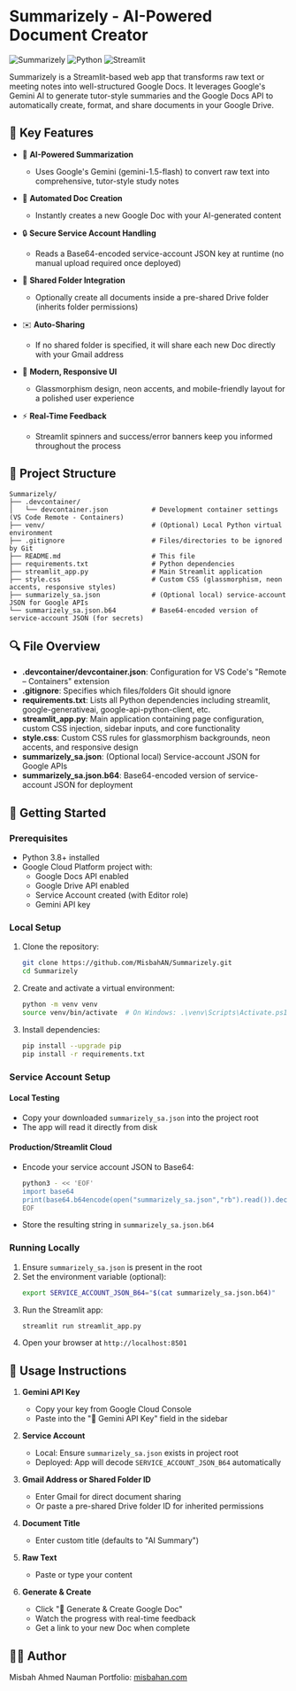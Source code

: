 # Summarizely - AI-Powered Document Creator

![Summarizely](https://img.shields.io/badge/Summarizely-AI%20Document%20Creator-blue)
![Python](https://img.shields.io/badge/Python-3.8%2B-blue)
![Streamlit](https://img.shields.io/badge/Streamlit-1.0%2B-red)

Summarizely is a Streamlit-based web app that transforms raw text or meeting notes into well-structured Google Docs. It leverages Google's Gemini AI to generate tutor-style summaries and the Google Docs API to automatically create, format, and share documents in your Google Drive.

## 🌟 Key Features

- 🤖 **AI-Powered Summarization**
  - Uses Google's Gemini (gemini-1.5-flash) to convert raw text into comprehensive, tutor-style study notes

- 📝 **Automated Doc Creation**
  - Instantly creates a new Google Doc with your AI-generated content

- 🔒 **Secure Service Account Handling**
  - Reads a Base64-encoded service-account JSON key at runtime (no manual upload required once deployed)

- 📂 **Shared Folder Integration**
  - Optionally create all documents inside a pre-shared Drive folder (inherits folder permissions)

- ✉️ **Auto-Sharing**
  - If no shared folder is specified, it will share each new Doc directly with your Gmail address

- 🎨 **Modern, Responsive UI**
  - Glassmorphism design, neon accents, and mobile-friendly layout for a polished user experience

- ⚡ **Real-Time Feedback**
  - Streamlit spinners and success/error banners keep you informed throughout the process

## 📁 Project Structure

```
Summarizely/
├── .devcontainer/
│   └── devcontainer.json           # Development container settings (VS Code Remote - Containers)
├── venv/                           # (Optional) Local Python virtual environment
├── .gitignore                      # Files/directories to be ignored by Git
├── README.md                       # This file
├── requirements.txt                # Python dependencies
├── streamlit_app.py                # Main Streamlit application
├── style.css                       # Custom CSS (glassmorphism, neon accents, responsive styles)
├── summarizely_sa.json             # (Optional local) service-account JSON for Google APIs
└── summarizely_sa.json.b64         # Base64-encoded version of service-account JSON (for secrets)
```

## 🔍 File Overview

- **.devcontainer/devcontainer.json**: Configuration for VS Code's "Remote – Containers" extension
- **.gitignore**: Specifies which files/folders Git should ignore
- **requirements.txt**: Lists all Python dependencies including streamlit, google-generativeai, google-api-python-client, etc.
- **streamlit_app.py**: Main application containing page configuration, custom CSS injection, sidebar inputs, and core functionality
- **style.css**: Custom CSS rules for glassmorphism backgrounds, neon accents, and responsive design
- **summarizely_sa.json**: (Optional local) Service-account JSON for Google APIs
- **summarizely_sa.json.b64**: Base64-encoded version of service-account JSON for deployment

## 🚀 Getting Started

### Prerequisites

- Python 3.8+ installed
- Google Cloud Platform project with:
  - Google Docs API enabled
  - Google Drive API enabled
  - Service Account created (with Editor role)
  - Gemini API key

### Local Setup

1. Clone the repository:
   ```bash
   git clone https://github.com/MisbahAN/Summarizely.git
   cd Summarizely
   ```

2. Create and activate a virtual environment:
   ```bash
   python -m venv venv
   source venv/bin/activate  # On Windows: .\venv\Scripts\Activate.ps1
   ```

3. Install dependencies:
   ```bash
   pip install --upgrade pip
   pip install -r requirements.txt
   ```

### Service Account Setup

#### Local Testing
- Copy your downloaded `summarizely_sa.json` into the project root
- The app will read it directly from disk

#### Production/Streamlit Cloud
- Encode your service account JSON to Base64:
  ```bash
  python3 - << 'EOF'
  import base64
  print(base64.b64encode(open("summarizely_sa.json","rb").read()).decode())
  EOF
  ```
- Store the resulting string in `summarizely_sa.json.b64`

### Running Locally

1. Ensure `summarizely_sa.json` is present in the root
2. Set the environment variable (optional):
   ```bash
   export SERVICE_ACCOUNT_JSON_B64="$(cat summarizely_sa.json.b64)"
   ```
3. Run the Streamlit app:
   ```bash
   streamlit run streamlit_app.py
   ```
4. Open your browser at `http://localhost:8501`

## 📝 Usage Instructions

1. **Gemini API Key**
   - Copy your key from Google Cloud Console
   - Paste into the "🔑 Gemini API Key" field in the sidebar

2. **Service Account**
   - Local: Ensure `summarizely_sa.json` exists in project root
   - Deployed: App will decode `SERVICE_ACCOUNT_JSON_B64` automatically

3. **Gmail Address or Shared Folder ID**
   - Enter Gmail for direct document sharing
   - Or paste a pre-shared Drive folder ID for inherited permissions

4. **Document Title**
   - Enter custom title (defaults to "AI Summary")

5. **Raw Text**
   - Paste or type your content

6. **Generate & Create**
   - Click "🚀 Generate & Create Google Doc"
   - Watch the progress with real-time feedback
   - Get a link to your new Doc when complete

## 👨‍💻 Author

Misbah Ahmed Nauman
Portfolio: [misbahan.com](https://www.misbahan.com)
